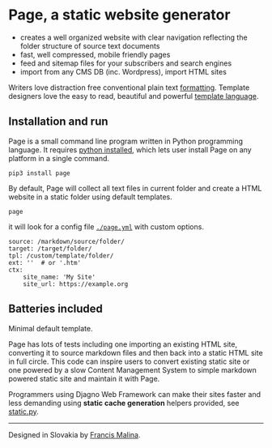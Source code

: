 Page, a static website generator
================================

- creates a well organized website with clear navigation
  reflecting the folder structure of source text documents
- fast, well compressed, mobile friendly pages
- feed and sitemap files for your subscribers and search engines
- import from any CMS DB (inc. Wordpress), import HTML sites

Writers love distraction free conventional plain text
[formatting](https://commonmark.org/help/).
Template designers love the easy to read, beautiful and powerful
[template language](https://palletsprojects.com/p/jinja/).

Installation and run
--------------------
Page is a small command line program written in Python programming language.
It requires [python installed](https://www.python.org/downloads/), which lets user
install Page on any platform in a single command.

    pip3 install page

By default, Page will collect all text files in current folder
and create a HTML website in a static folder using default templates.

    page

it will look for a config file
[`./page.yml`](https://github.com/fmalina/page/blob/main/page.yml)
with custom options.

    source: /markdown/source/folder/
    target: /target/folder/
    tpl: /custom/template/folder/
    ext: ''  # or '.htm'
    ctx:
        site_name: 'My Site'
        site_url: https://example.org


Batteries included
------------------
Minimal default template.

Page has lots of tests including one importing an existing HTML site,
converting it to source markdown files and then back into a static HTML site
in full circle. This code can inspire users to convert existing static site
or one powered by a slow Content Management System to simple
markdown powered static site and maintain it with Page.

Programmers using Djagno Web Framework can make their sites faster and less demanding
using **static cache generation** helpers provided,
see [static.py](https://github.com/fmalina/page/blob/main/page/static.py).


---

Designed in Slovakia by [Francis Malina](https://unilexicon.com/fm/).
